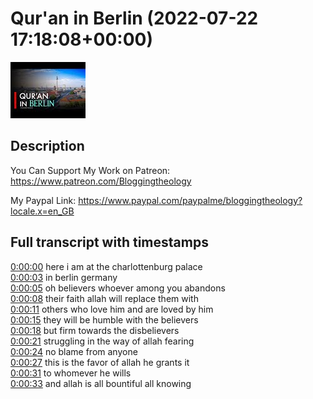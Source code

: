 # Qur'an in Berlin (2022-07-22 17:18:08+00:00)

![alt Qur'an in Berlin](ZCfwDGDfWtg.jpg "Qur'an in Berlin")

## Description

You Can Support My Work on Patreon:
https://www.patreon.com/Bloggingtheology

My Paypal Link: 
https://www.paypal.com/paypalme/bloggingtheology?locale.x=en_GB



## Full transcript with timestamps

[0:00:00](https://youtu.be/ZCfwDGDfWtg?t=0) here i am at the charlottenburg palace  
[0:00:03](https://youtu.be/ZCfwDGDfWtg?t=3) in berlin germany  
[0:00:05](https://youtu.be/ZCfwDGDfWtg?t=5) oh believers whoever among you abandons  
[0:00:08](https://youtu.be/ZCfwDGDfWtg?t=8) their faith allah will replace them with  
[0:00:11](https://youtu.be/ZCfwDGDfWtg?t=11) others who love him and are loved by him  
[0:00:15](https://youtu.be/ZCfwDGDfWtg?t=15) they will be humble with the believers  
[0:00:18](https://youtu.be/ZCfwDGDfWtg?t=18) but firm towards the disbelievers  
[0:00:21](https://youtu.be/ZCfwDGDfWtg?t=21) struggling in the way of allah fearing  
[0:00:24](https://youtu.be/ZCfwDGDfWtg?t=24) no blame from anyone  
[0:00:27](https://youtu.be/ZCfwDGDfWtg?t=27) this is the favor of allah he grants it  
[0:00:31](https://youtu.be/ZCfwDGDfWtg?t=31) to whomever he wills  
[0:00:33](https://youtu.be/ZCfwDGDfWtg?t=33) and allah is all bountiful all knowing  

